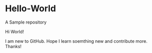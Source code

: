 # Hello-World
A Sample repository



Hi World!

I am new to GitHub. Hope I learn soemthing new and contribute more. Thanks!
